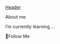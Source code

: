[Header](https://github.com/testerchudova/testerchudova/blob/main/assets/Group%201.jpg)

About me

I’m currently learning ...

💬Follow Me
